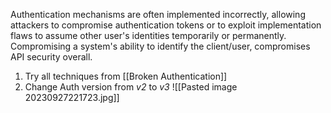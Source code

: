 Authentication mechanisms are often implemented incorrectly, allowing attackers to compromise authentication tokens or to exploit implementation flaws to assume other user's identities temporarily or permanently. Compromising a system's ability to identify the client/user, compromises API security overall.

1) Try all techniques from [[Broken Authentication]]
2) Change Auth version from *v2* to *v3*
![[Pasted image 20230927221723.jpg]]

